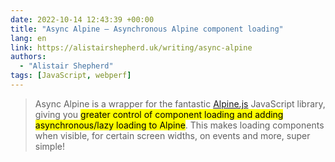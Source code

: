 ```yaml
---
date: 2022-10-14 12:43:39 +00:00
title: "Async Alpine — Asynchronous Alpine component loading"
lang: en
link: https://alistairshepherd.uk/writing/async-alpine
authors:
  - "Alistair Shepherd"
tags: [JavaScript, webperf]
---
```


> Async Alpine is a wrapper for the fantastic [Alpine.js](https://alpinejs.dev/) JavaScript library, giving you <mark>greater control of component loading and adding asynchronous/lazy loading to Alpine</mark>. This makes loading components when visible, for certain screen widths, on events and more, super simple!
